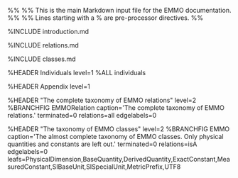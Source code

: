 %%
%% This is the main Markdown input file for the EMMO documentation.
%%
%% Lines starting with a % are pre-processor directives.
%%

<!-- markdownlint-disable-next-line MD041 -->

%INCLUDE introduction.md

%INCLUDE relations.md

%INCLUDE classes.md

%HEADER Individuals       level=1
%ALL individuals

%HEADER Appendix          level=1

%HEADER "The complete taxonomy of EMMO relations"   level=2
%BRANCHFIG EMMORelation   caption='The complete taxonomy of EMMO relations.' terminated=0 relations=all edgelabels=0

%HEADER "The taxonomy of EMMO classes"     level=2
%BRANCHFIG EMMO           caption='The almost complete taxonomy of EMMO classes. Only physical quantities and constants are left out.' terminated=0 relations=isA edgelabels=0 leafs=PhysicalDimension,BaseQuantity,DerivedQuantity,ExactConstant,MeasuredConstant,SIBaseUnit,SISpecialUnit,MetricPrefix,UTF8
